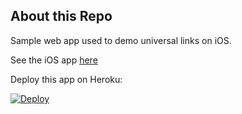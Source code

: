 ## About this Repo

Sample web app used to demo universal links on iOS.

See the iOS app [here](https://github.com/arvindhsukumar/UniversalLinksDemo-iOS)

Deploy this app on Heroku:

[![Deploy](https://www.herokucdn.com/deploy/button.svg)](https://heroku.com/deploy?template=https://github.com/arvindhsukumar/UniversalLinksDemo-Web/tree/master)

